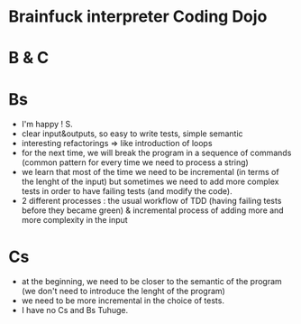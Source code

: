 # Brainfuck interpreter Coding Dojo
# B & C

# Bs
- I'm happy ! S.
- clear input&outputs, so easy to write tests, simple semantic
- interesting refactorings => like introduction of loops
- for the next time, we will break the program in a sequence of commands (common pattern for every time we need to process a string)
- we learn that most of the time we need to be incremental (in terms of the lenght of the input) but sometimes we need to add more complex tests in order to have failing tests (and modify the code).
- 2 different processes : the usual workflow of TDD (having failing tests before they became green) & incremental process of adding more and more complexity in the input

# Cs
- at the beginning, we need to be closer to the semantic of the program (we don't need to introduce the lenght of the program)
- we need to be more incremental in the choice of tests.
- I have no Cs and Bs Tuhuge.